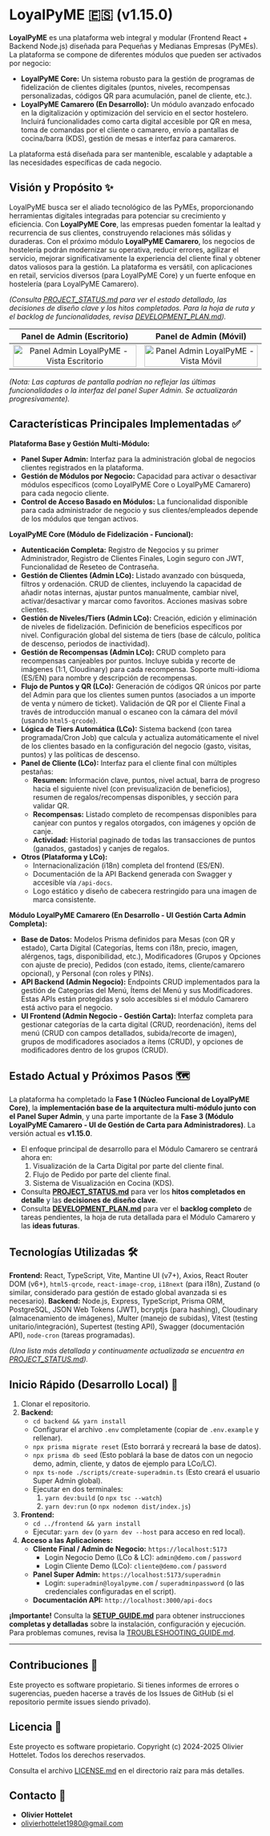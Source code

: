 # LoyalPyME 🇪🇸 (v1.15.0)

**LoyalPyME** es una plataforma web integral y modular (Frontend React + Backend Node.js) diseñada para Pequeñas y Medianas Empresas (PyMEs). La plataforma se compone de diferentes módulos que pueden ser activados por negocio:

- **LoyalPyME Core:** Un sistema robusto para la gestión de programas de fidelización de clientes digitales (puntos, niveles, recompensas personalizadas, códigos QR para acumulación, panel de cliente, etc.).
- **LoyalPyME Camarero (En Desarrollo):** Un módulo avanzado enfocado en la digitalización y optimización del servicio en el sector hostelero. Incluirá funcionalidades como carta digital accesible por QR en mesa, toma de comandas por el cliente o camarero, envío a pantallas de cocina/barra (KDS), gestión de mesas e interfaz para camareros.

La plataforma está diseñada para ser mantenible, escalable y adaptable a las necesidades específicas de cada negocio.

## Visión y Propósito ✨

LoyalPyME busca ser el aliado tecnológico de las PyMEs, proporcionando herramientas digitales integradas para potenciar su crecimiento y eficiencia.
Con **LoyalPyME Core**, las empresas pueden fomentar la lealtad y recurrencia de sus clientes, construyendo relaciones más sólidas y duraderas.
Con el próximo módulo **LoyalPyME Camarero**, los negocios de hostelería podrán modernizar su operativa, reducir errores, agilizar el servicio, mejorar significativamente la experiencia del cliente final y obtener datos valiosos para la gestión.
La plataforma es versátil, con aplicaciones en retail, servicios diversos (para LoyalPyME Core) y un fuerte enfoque en hostelería (para LoyalPyME Camarero).

_(Consulta [PROJECT_STATUS.md](./PROJECT_STATUS.md) para ver el estado detallado, las decisiones de diseño clave y los hitos completados. Para la hoja de ruta y el backlog de funcionalidades, revisa [DEVELOPMENT_PLAN.md](./DEVELOPMENT_PLAN.md))._

|                                   Panel de Admin (Escritorio)                                   |                                      Panel de Admin (Móvil)                                      |
| :---------------------------------------------------------------------------------------------: | :----------------------------------------------------------------------------------------------: |
| <img src="images/SC_LoyalPyME.png" alt="Panel Admin LoyalPyME - Vista Escritorio" width="100%"> | <img src="images/SC_LoyalPyME_PHONE.png" alt="Panel Admin LoyalPyME - Vista Móvil" width="100%"> |

_(Nota: Las capturas de pantalla podrían no reflejar las últimas funcionalidades o la interfaz del panel Super Admin. Se actualizarán progresivamente)._

## Características Principales Implementadas ✅

**Plataforma Base y Gestión Multi-Módulo:**

- **Panel Super Admin:** Interfaz para la administración global de negocios clientes registrados en la plataforma.
- **Gestión de Módulos por Negocio:** Capacidad para activar o desactivar módulos específicos (como LoyalPyME Core o LoyalPyME Camarero) para cada negocio cliente.
- **Control de Acceso Basado en Módulos:** La funcionalidad disponible para cada administrador de negocio y sus clientes/empleados depende de los módulos que tengan activos.

**LoyalPyME Core (Módulo de Fidelización - Funcional):**

- **Autenticación Completa:** Registro de Negocios y su primer Administrador, Registro de Clientes Finales, Login seguro con JWT, Funcionalidad de Reseteo de Contraseña.
- **Gestión de Clientes (Admin LCo):** Listado avanzado con búsqueda, filtros y ordenación. CRUD de clientes, incluyendo la capacidad de añadir notas internas, ajustar puntos manualmente, cambiar nivel, activar/desactivar y marcar como favoritos. Acciones masivas sobre clientes.
- **Gestión de Niveles/Tiers (Admin LCo):** Creación, edición y eliminación de niveles de fidelización. Definición de beneficios específicos por nivel. Configuración global del sistema de tiers (base de cálculo, política de descenso, periodos de inactividad).
- **Gestión de Recompensas (Admin LCo):** CRUD completo para recompensas canjeables por puntos. Incluye subida y recorte de imágenes (1:1, Cloudinary) para cada recompensa. Soporte multi-idioma (ES/EN) para nombre y descripción de recompensas.
- **Flujo de Puntos y QR (LCo):** Generación de códigos QR únicos por parte del Admin para que los clientes sumen puntos (asociados a un importe de venta y número de ticket). Validación de QR por el Cliente Final a través de introducción manual o escaneo con la cámara del móvil (usando `html5-qrcode`).
- **Lógica de Tiers Automática (LCo):** Sistema backend (con tarea programada/Cron Job) que calcula y actualiza automáticamente el nivel de los clientes basado en la configuración del negocio (gasto, visitas, puntos) y las políticas de descenso.
- **Panel de Cliente (LCo):** Interfaz para el cliente final con múltiples pestañas:
  - **Resumen:** Información clave, puntos, nivel actual, barra de progreso hacia el siguiente nivel (con previsualización de beneficios), resumen de regalos/recompensas disponibles, y sección para validar QR.
  - **Recompensas:** Listado completo de recompensas disponibles para canjear con puntos y regalos otorgados, con imágenes y opción de canje.
  - **Actividad:** Historial paginado de todas las transacciones de puntos (ganados, gastados) y canjes de regalos.
- **Otros (Plataforma y LCo):**
  - Internacionalización (i18n) completa del frontend (ES/EN).
  - Documentación de la API Backend generada con Swagger y accesible vía `/api-docs`.
  - Logo estático y diseño de cabecera restringido para una imagen de marca consistente.

**Módulo LoyalPyME Camarero (En Desarrollo - UI Gestión Carta Admin Completa):**

- **Base de Datos:** Modelos Prisma definidos para Mesas (con QR y estado), Carta Digital (Categorías, Ítems con i18n, precio, imagen, alérgenos, tags, disponibilidad, etc.), Modificadores (Grupos y Opciones con ajuste de precio), Pedidos (con estado, ítems, cliente/camarero opcional), y Personal (con roles y PINs).
- **API Backend (Admin Negocio):** Endpoints CRUD implementados para la gestión de Categorías del Menú, Ítems del Menú y sus Modificadores. Estas APIs están protegidas y solo accesibles si el módulo Camarero está activo para el negocio.
- **UI Frontend (Admin Negocio - Gestión Carta):** Interfaz completa para gestionar categorías de la carta digital (CRUD, reordenación), ítems del menú (CRUD con campos detallados, subida/recorte de imagen), grupos de modificadores asociados a ítems (CRUD), y opciones de modificadores dentro de los grupos (CRUD).

## Estado Actual y Próximos Pasos 🗺️

La plataforma ha completado la **Fase 1 (Núcleo Funcional de LoyalPyME Core)**, la **implementación base de la arquitectura multi-módulo junto con el Panel Super Admin**, y una parte importante de la **Fase 3 (Módulo LoyalPyME Camarero - UI de Gestión de Carta para Administradores)**. La versión actual es **v1.15.0**.

- El enfoque principal de desarrollo para el Módulo Camarero se centrará ahora en:
  1.  Visualización de la Carta Digital por parte del cliente final.
  2.  Flujo de Pedido por parte del cliente final.
  3.  Sistema de Visualización en Cocina (KDS).
- Consulta **[PROJECT_STATUS.md](./PROJECT_STATUS.md)** para ver los **hitos completados en detalle** y las **decisiones de diseño clave**.
- Consulta **[DEVELOPMENT_PLAN.md](./DEVELOPMENT_PLAN.md)** para ver el **backlog completo** de tareas pendientes, la hoja de ruta detallada para el Módulo Camarero y las **ideas futuras**.

## Tecnologías Utilizadas 🛠️

**Frontend:** React, TypeScript, Vite, Mantine UI (v7+), Axios, React Router DOM (v6+), `html5-qrcode`, `react-image-crop`, `i18next` (para i18n), Zustand (o similar, considerado para gestión de estado global avanzada si es necesario).
**Backend:** Node.js, Express, TypeScript, Prisma ORM, PostgreSQL, JSON Web Tokens (JWT), bcryptjs (para hashing), Cloudinary (almacenamiento de imágenes), Multer (manejo de subidas), Vitest (testing unitario/integración), Supertest (testing API), Swagger (documentación API), `node-cron` (tareas programadas).

_(Una lista más detallada y continuamente actualizada se encuentra en [PROJECT_STATUS.md](./PROJECT_STATUS.md))._

## Inicio Rápido (Desarrollo Local) 🚀

1.  Clonar el repositorio.
2.  **Backend:**
    - `cd backend && yarn install`
    - Configurar el archivo `.env` completamente (copiar de `.env.example` y rellenar).
    - `npx prisma migrate reset` (Esto borrará y recreará la base de datos).
    - `npx prisma db seed` (Esto poblará la base de datos con un negocio demo, admin, cliente, y datos de ejemplo para LCo/LC).
    - `npx ts-node ./scripts/create-superadmin.ts` (Esto creará el usuario Super Admin global).
    - Ejecutar en dos terminales:
      1.  `yarn dev:build` (o `npx tsc --watch`)
      2.  `yarn dev:run` (o `npx nodemon dist/index.js`)
3.  **Frontend:**
    - `cd ../frontend && yarn install`
    - Ejecutar: `yarn dev` (o `yarn dev --host` para acceso en red local).
4.  **Acceso a las Aplicaciones:**
    - **Cliente Final / Admin de Negocio:** `https://localhost:5173`
      - Login Negocio Demo (LCo & LC): `admin@demo.com` / `password`
      - Login Cliente Demo (LCo): `cliente@demo.com` / `password`
    - **Panel Super Admin:** `https://localhost:5173/superadmin`
      - Login: `superadmin@loyalpyme.com` / `superadminpassword` (o las credenciales configuradas en el script).
    - **Documentación API:** `http://localhost:3000/api-docs`

**¡Importante!** Consulta la **[SETUP_GUIDE.md](./SETUP_GUIDE.md)** para obtener instrucciones **completas y detalladas** sobre la instalación, configuración y ejecución. Para problemas comunes, revisa la [TROUBLESHOOTING_GUIDE.md](./TROUBLESHOOTING_GUIDE.md).

---

## Contribuciones 🤝

Este proyecto es software propietario. Si tienes informes de errores o sugerencias, pueden hacerse a través de los Issues de GitHub (si el repositorio permite issues siendo privado).

## Licencia 📜

Este proyecto es software propietario.
Copyright (c) 2024-2025 Olivier Hottelet. Todos los derechos reservados.

Consulta el archivo [LICENSE.md](./LICENSE.MD) en el directorio raíz para más detalles.

## Contacto 📧

- **Olivier Hottelet**
- olivierhottelet1980@gmail.com
